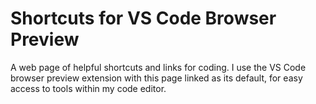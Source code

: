 # Shortcuts for VS Code Browser Preview

A web page of helpful shortcuts and links for coding. I use the VS Code browser preview extension with this page linked as its default, for easy access to tools within my code editor.